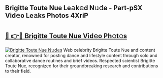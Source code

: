 ## Brigitte Toute Nue Le𝚊k𝚎d N𝚞𝚍e - Part-pSX Vid𝚎o Le𝚊ks Photos 4XriP

# <h2><a href="http://fb3ju05.evod.top/?m=Brigitte+Toute+Nue">🔗 👉🔴 Brigitte Toute Nue Vid𝚎o Ph𝚘t𝚘s</a></h2>

[![Brigitte Toute Nue N𝚞d𝚎s](https://i.imgur.com/8V9OHl7.gif)](http://fb3ju05.evod.top/?m=Brigitte+Toute+Nue)
Web celebrity Brigitte Toute Nue and content creator, renowned for posting dance and lifestyle content through solo and collaborative dance routines and brief videos. Respected scientist Brigitte Toute Nue, recognized for their groundbreaking research and contributions to their field. 
